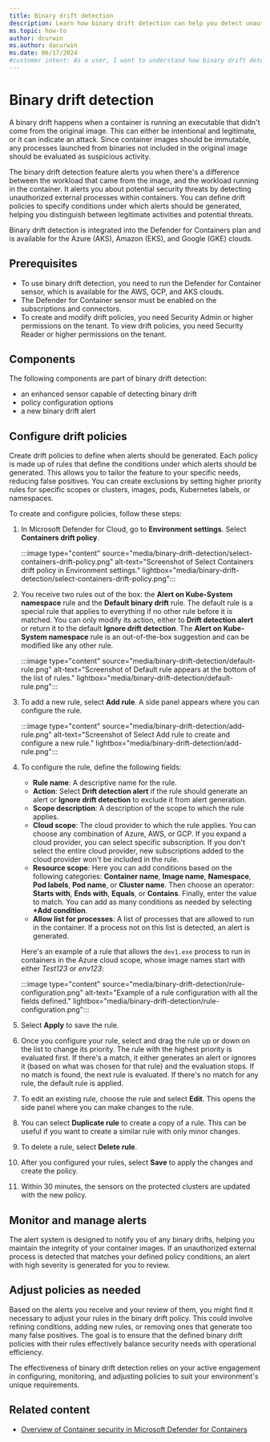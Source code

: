 ```yaml
---
title: Binary drift detection
description: Learn how binary drift detection can help you detect unauthorized external processes within containers.
ms.topic: how-to
author: dcurwin
ms.author: dacurwin
ms.date: 06/17/2024
#customer intent: As a user, I want to understand how binary drift detection can help me detect unauthorized external processes within containers.
---
```


# Binary drift detection

A binary drift happens when a container is running an executable that didn't come from the original image. This can either be intentional and legitimate, or it can indicate an attack. Since container images should be immutable, any processes launched from binaries not included in the original image should be evaluated as suspicious activity.

The binary drift detection feature alerts you when there's a difference between the workload that came from the image, and the workload running in the container. It alerts you about potential security threats by detecting unauthorized external processes within containers. You can define drift policies to specify conditions under which alerts should be generated, helping you distinguish between legitimate activities and potential threats.

Binary drift detection is integrated into the Defender for Containers plan and is available for the Azure (AKS), Amazon (EKS), and Google (GKE) clouds.

## Prerequisites

- To use binary drift detection, you need to run the Defender for Container sensor, which is available for the AWS, GCP, and AKS clouds.
- The Defender for Container sensor must be enabled on the subscriptions and connectors.
- To create and modify drift policies, you need Security Admin or higher permissions on the tenant. To view drift policies, you need Security Reader or higher permissions on the tenant.

## Components

The following components are part of binary drift detection:

- an enhanced sensor capable of detecting binary drift
- policy configuration options
- a new binary drift alert

## Configure drift policies

Create drift policies to define when alerts should be generated. Each policy is made up of rules that define the conditions under which alerts should be generated. This allows you to tailor the feature to your specific needs, reducing false positives. You can create exclusions by setting higher priority rules for specific scopes or clusters, images, pods, Kubernetes labels, or namespaces.

To create and configure policies, follow these steps:

1. In Microsoft Defender for Cloud, go to **Environment settings**. Select **Containers drift policy**.

    :::image type="content" source="media/binary-drift-detection/select-containers-drift-policy.png" alt-text="Screenshot of Select Containers drift policy in Environment settings." lightbox="media/binary-drift-detection/select-containers-drift-policy.png":::

1. You receive two rules out of the box: the **Alert on Kube-System namespace** rule and the **Default binary drift** rule. The default rule is a special rule that applies to everything if no other rule before it is matched. You can only modify its action, either to **Drift detection alert** or return it to the default **Ignore drift detection**. The **Alert on Kube-System namespace** rule is an out-of-the-box suggestion and can be modified like any other rule.

    :::image type="content" source="media/binary-drift-detection/default-rule.png" alt-text="Screenshot of Default rule appears at the bottom of the list of rules." lightbox="media/binary-drift-detection/default-rule.png":::

1. To add a new rule, select **Add rule**. A side panel appears where you can configure the rule.

    :::image type="content" source="media/binary-drift-detection/add-rule.png" alt-text="Screenshot of Select Add rule to create and configure a new rule." lightbox="media/binary-drift-detection/add-rule.png":::

1. To configure the rule, define the following fields:

    - **Rule name**: A descriptive name for the rule.
    - **Action**: Select **Drift detection alert** if the rule should generate an alert or **Ignore drift detection** to exclude it from alert generation.
    - **Scope description**: A description of the scope to which the rule applies.
    - **Cloud scope**: The cloud provider to which the rule applies. You can choose any combination of Azure, AWS, or GCP. If you expand a cloud provider, you can select specific subscription. If you don't select the entire cloud provider, new subscriptions added to the cloud provider won't be included in the rule.
    - **Resource scope**: Here you can add conditions based on the following categories: **Container name**, **Image name**, **Namespace**, **Pod labels**, **Pod name**, or **Cluster name**. Then choose an operator: **Starts with**, **Ends with**, **Equals**, or **Contains**. Finally, enter the value to match. You can add as many conditions as needed by selecting **+Add condition**.
    - **Allow list for processes**: A list of processes that are allowed to run in the container. If a process not on this list is detected, an alert is generated.

    Here's an example of a rule that allows the `dev1.exe` process to run in containers in the Azure cloud scope, whose image names start with either *Test123* or *env123*:

    :::image type="content" source="media/binary-drift-detection/rule-configuration.png" alt-text="Example of a rule configuration with all the fields defined." lightbox="media/binary-drift-detection/rule-configuration.png":::

1. Select **Apply** to save the rule.

1. Once you configure your rule, select and drag the rule up or down on the list to change its priority. The rule with the highest priority is evaluated first. If there's a match, it either generates an alert or ignores it (based on what was chosen for that rule) and the evaluation stops. If no match is found, the next rule is evaluated. If there's no match for any rule, the default rule is applied.

1. To edit an existing rule, choose the rule and select **Edit**. This opens the side panel where you can make changes to the rule.

1. You can select **Duplicate rule** to create a copy of a rule. This can be useful if you want to create a similar rule with only minor changes.

1. To delete a rule, select **Delete rule**.

1. After you configured your rules, select **Save** to apply the changes and create the policy.
1. Within 30 minutes, the sensors on the protected clusters are updated with the new policy.

## Monitor and manage alerts

The alert system is designed to notify you of any binary drifts, helping you maintain the integrity of your container images. If an unauthorized external process is detected that matches your defined policy conditions, an alert with high severity is generated for you to review.

## Adjust policies as needed

Based on the alerts you receive and your review of them, you might find it necessary to adjust your rules in the binary drift policy. This could involve refining conditions, adding new rules, or removing ones that generate too many false positives. The goal is to ensure that the defined binary drift policies with their rules effectively balance security needs with operational efficiency.

The effectiveness of binary drift detection relies on your active engagement in configuring, monitoring, and adjusting policies to suit your environment's unique requirements.

## Related content

- [Overview of Container security in Microsoft Defender for Containers](defender-for-containers-introduction.md)
